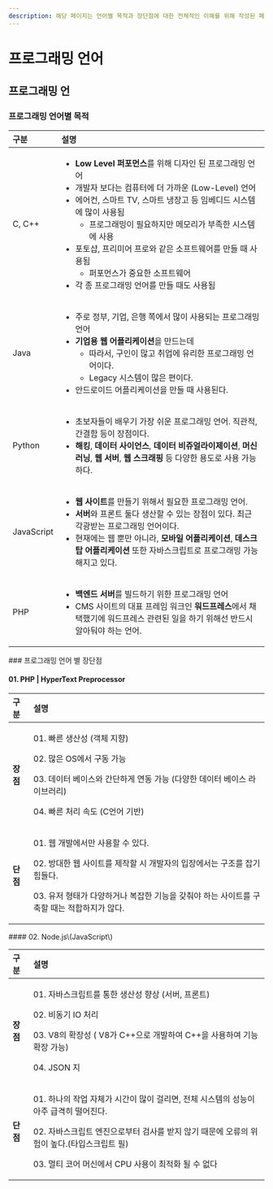 ```yaml
---
description: 해당 페이지는 언어별 목적과 장단점에 대한 전체적인 이해를 위해 작성된 페이지입니다.
---
```


# 프로그래밍 언어

## 프로그래밍 언

### 프로그래밍 언어별 목적

<table>
  <thead>
    <tr>
      <th style="text-align:left">&#xAD6C;&#xBD84;</th>
      <th style="text-align:left">&#xC124;&#xBA85;</th>
    </tr>
  </thead>
  <tbody>
    <tr>
      <td style="text-align:left">C, C++</td>
      <td style="text-align:left">
        <ul>
          <li><b>Low Level &#xD37C;&#xD3EC;&#xBA3C;&#xC2A4;</b>&#xB97C; &#xC704;&#xD574;
            &#xB514;&#xC790;&#xC778; &#xB41C; &#xD504;&#xB85C;&#xADF8;&#xB798;&#xBC0D;
            &#xC5B8;&#xC5B4;</li>
          <li>&#xAC1C;&#xBC1C;&#xC790; &#xBCF4;&#xB2E4;&#xB294; &#xCEF4;&#xD4E8;&#xD130;&#xC5D0;
            &#xB354; &#xAC00;&#xAE4C;&#xC6B4; (Low-Level) &#xC5B8;&#xC5B4;</li>
          <li>&#xC5D0;&#xC5B4;&#xCEE8;, &#xC2A4;&#xB9C8;&#xD2B8; TV, &#xC2A4;&#xB9C8;&#xD2B8;
            &#xB0C9;&#xC7A5;&#xACE0; &#xB4F1; &#xC784;&#xBCA0;&#xB514;&#xB4DC; &#xC2DC;&#xC2A4;&#xD15C;&#xC5D0;
            &#xB9CE;&#xC774; &#xC0AC;&#xC6A9;&#xB428;
            <ul>
              <li>&#xD504;&#xB85C;&#xADF8;&#xB798;&#xBC0D;&#xC774; &#xD544;&#xC694;&#xD558;&#xC9C0;&#xB9CC;
                &#xBA54;&#xBAA8;&#xB9AC;&#xAC00; &#xBD80;&#xC871;&#xD55C; &#xC2DC;&#xC2A4;&#xD15C;&#xC5D0;
                &#xC0AC;&#xC6A9;</li>
            </ul>
          </li>
          <li>&#xD3EC;&#xD1A0;&#xC0F5;, &#xD504;&#xB9AC;&#xBBF8;&#xC5B4; &#xD504;&#xB85C;&#xC640;
            &#xAC19;&#xC740; &#xC18C;&#xD504;&#xD2B8;&#xC6E8;&#xC5B4;&#xB97C; &#xB9CC;&#xB4E4;
            &#xB54C; &#xC0AC;&#xC6A9;&#xB428;
            <ul>
              <li>&#xD37C;&#xD3EC;&#xBA3C;&#xC2A4;&#xAC00; &#xC911;&#xC694;&#xD55C; &#xC18C;&#xD504;&#xD2B8;&#xC6E8;&#xC5B4;</li>
            </ul>
          </li>
          <li>&#xAC01; &#xC885; &#xD504;&#xB85C;&#xADF8;&#xB798;&#xBC0D; &#xC5B8;&#xC5B4;&#xB97C;
            &#xB9CC;&#xB4E4; &#xB54C;&#xB3C4; &#xC0AC;&#xC6A9;&#xB428;</li>
        </ul>
      </td>
    </tr>
    <tr>
      <td style="text-align:left">Java</td>
      <td style="text-align:left">
        <ul>
          <li>&#xC8FC;&#xB85C; &#xC815;&#xBD80;, &#xAE30;&#xC5C5;, &#xC740;&#xD589;
            &#xCABD;&#xC5D0;&#xC11C; &#xB9CE;&#xC774; &#xC0AC;&#xC6A9;&#xB418;&#xB294;
            &#xD504;&#xB85C;&#xADF8;&#xB798;&#xBC0D; &#xC5B8;&#xC5B4;</li>
          <li><b>&#xAE30;&#xC5C5;&#xC6A9; &#xC6F9; &#xC5B4;&#xD50C;&#xB9AC;&#xCF00;&#xC774;&#xC158;</b>&#xC744;
            &#xB9CC;&#xB4DC;&#xB294;&#xB370;
            <ul>
              <li>&#xB530;&#xB77C;&#xC11C;, &#xAD6C;&#xC778;&#xC774; &#xB9CE;&#xACE0; &#xCDE8;&#xC5C5;&#xC5D0;
                &#xC720;&#xB9AC;&#xD55C; &#xD504;&#xB85C;&#xADF8;&#xB798;&#xBC0D; &#xC5B8;&#xC5B4;&#xC774;&#xB2E4;.</li>
              <li>Legacy &#xC2DC;&#xC2A4;&#xD15C;&#xC774; &#xB9CE;&#xC740; &#xD3B8;&#xC774;&#xB2E4;.</li>
            </ul>
          </li>
          <li>&#xC548;&#xB4DC;&#xB85C;&#xC774;&#xB4DC; &#xC5B4;&#xD50C;&#xB9AC;&#xCF00;&#xC774;&#xC158;&#xC744;
            &#xB9CC;&#xB4E4; &#xB54C; &#xC0AC;&#xC6A9;&#xB41C;&#xB2E4;.</li>
        </ul>
      </td>
    </tr>
    <tr>
      <td style="text-align:left">Python</td>
      <td style="text-align:left">
        <ul>
          <li>&#xCD08;&#xBCF4;&#xC790;&#xB4E4;&#xC774; &#xBC30;&#xC6B0;&#xAE30; &#xAC00;&#xC7A5;
            &#xC26C;&#xC6B4; &#xD504;&#xB85C;&#xADF8;&#xB798;&#xBC0D; &#xC5B8;&#xC5B4;.
            &#xC9C1;&#xAD00;&#xC801;, &#xAC04;&#xACB0;&#xD568; &#xB4F1;&#xC774; &#xC7A5;&#xC810;&#xC774;&#xB2E4;.</li>
          <li><b>&#xD574;&#xD0B9;</b>, <b>&#xB370;&#xC774;&#xD130; &#xC0AC;&#xC774;&#xC5B8;&#xC2A4;</b>, <b>&#xB370;&#xC774;&#xD130; &#xBE44;&#xC96C;&#xC5BC;&#xB77C;&#xC774;&#xC81C;&#xC774;&#xC158;</b>, <b>&#xBA38;&#xC2E0;&#xB7EC;&#xB2DD;</b>, <b>&#xC6F9; &#xC11C;&#xBC84;</b>, <b>&#xC6F9; &#xC2A4;&#xD06C;&#xB798;&#xD551;</b> &#xB4F1;
            &#xB2E4;&#xC591;&#xD55C; &#xC6A9;&#xB3C4;&#xB85C; &#xC0AC;&#xC6A9; &#xAC00;&#xB2A5;&#xD558;&#xB2E4;.</li>
        </ul>
      </td>
    </tr>
    <tr>
      <td style="text-align:left">JavaScript</td>
      <td style="text-align:left">
        <ul>
          <li><b>&#xC6F9; &#xC0AC;&#xC774;&#xD2B8;</b>&#xB97C; &#xB9CC;&#xB4E4;&#xAE30;
            &#xC704;&#xD574;&#xC11C; &#xD544;&#xC694;&#xD55C; &#xD504;&#xB85C;&#xADF8;&#xB798;&#xBC0D;
            &#xC5B8;&#xC5B4;.</li>
          <li><b>&#xC11C;&#xBC84;</b>&#xC640; &#xD504;&#xB860;&#xD2B8; &#xB458;&#xB2E4;
            &#xC0DD;&#xC0B0;&#xD560; &#xC218; &#xC788;&#xB294; &#xC7A5;&#xC810;&#xC774;
            &#xC788;&#xB2E4;. &#xCD5C;&#xADFC; &#xAC01;&#xAD11;&#xBC1B;&#xB294; &#xD504;&#xB85C;&#xADF8;&#xB798;&#xBC0D;
            &#xC5B8;&#xC5B4;&#xC774;&#xB2E4;.</li>
          <li>&#xD604;&#xC7AC;&#xC5D0;&#xB294; &#xC6F9; &#xBFD0;&#xB9CC; &#xC544;&#xB2C8;&#xB77C;,<b> &#xBAA8;&#xBC14;&#xC77C; &#xC5B4;&#xD50C;&#xB9AC;&#xCF00;&#xC774;&#xC158;</b>, <b>&#xB370;&#xC2A4;&#xD06C;&#xD0D1; &#xC5B4;&#xD50C;&#xB9AC;&#xCF00;&#xC774;&#xC158;</b> &#xB610;&#xD55C;
            &#xC790;&#xBC14;&#xC2A4;&#xD06C;&#xB9BD;&#xD2B8;&#xB85C; &#xD504;&#xB85C;&#xADF8;&#xB798;&#xBC0D;
            &#xAC00;&#xB2A5;&#xD574;&#xC9C0;&#xACE0; &#xC788;&#xB2E4;.</li>
        </ul>
      </td>
    </tr>
    <tr>
      <td style="text-align:left">PHP</td>
      <td style="text-align:left">
        <ul>
          <li><b>&#xBC31;&#xC5D4;&#xB4DC; &#xC11C;&#xBC84;</b>&#xB97C; &#xBE4C;&#xB4DC;&#xD558;&#xAE30;
            &#xC704;&#xD55C; &#xD504;&#xB85C;&#xADF8;&#xB798;&#xBC0D; &#xC5B8;&#xC5B4;</li>
          <li>CMS &#xC0AC;&#xC774;&#xD2B8;&#xC758; &#xB300;&#xD45C; &#xD504;&#xB808;&#xC784;
            &#xC6CC;&#xD06C;&#xC778; <b>&#xC6CC;&#xB4DC;&#xD504;&#xB808;&#xC2A4;</b>&#xC5D0;&#xC11C;
            &#xCC44;&#xD0DD;&#xD588;&#xAE30;&#xC5D0; &#xC6CC;&#xB4DC;&#xD504;&#xB808;&#xC2A4;
            &#xAD00;&#xB828;&#xB41C; &#xC77C;&#xC744; &#xD558;&#xAE30; &#xC704;&#xD574;&#xC120;
            &#xBC18;&#xB4DC;&#xC2DC; &#xC54C;&#xC544;&#xB46C;&#xC57C; &#xD558;&#xB294;
            &#xC5B8;&#xC5B4;.</li>
        </ul>
      </td>
    </tr>
  </tbody>
</table>### 프로그래밍 언어 별 장단점 

#### 01. PHP \| HyperText Preprocessor

<table>
  <thead>
    <tr>
      <th style="text-align:left">&#xAD6C;&#xBD84;</th>
      <th style="text-align:left">&#xC124;&#xBA85;</th>
    </tr>
  </thead>
  <tbody>
    <tr>
      <td style="text-align:left"><b>&#xC7A5;&#xC810;</b>
      </td>
      <td style="text-align:left">
        <p>01. &#xBE60;&#xB978; &#xC0DD;&#xC0B0;&#xC131; (&#xAC1D;&#xCCB4; &#xC9C0;&#xD5A5;)</p>
        <p>02. &#xB9CE;&#xC740; OS&#xC5D0;&#xC11C; &#xAD6C;&#xB3D9; &#xAC00;&#xB2A5;</p>
        <p>03. &#xB370;&#xC774;&#xD130; &#xBCA0;&#xC774;&#xC2A4;&#xC640; &#xAC04;&#xB2E8;&#xD558;&#xAC8C;
          &#xC5F0;&#xB3D9; &#xAC00;&#xB2A5; (&#xB2E4;&#xC591;&#xD55C; &#xB370;&#xC774;&#xD130;
          &#xBCA0;&#xC774;&#xC2A4; &#xB77C;&#xC774;&#xBE0C;&#xB7EC;&#xB9AC;)</p>
        <p>04. &#xBE60;&#xB978; &#xCC98;&#xB9AC; &#xC18D;&#xB3C4; (C&#xC5B8;&#xC5B4;
          &#xAE30;&#xBC18;)</p>
      </td>
    </tr>
    <tr>
      <td style="text-align:left"><b>&#xB2E8;&#xC810;</b> 
      </td>
      <td style="text-align:left">
        <p>01. &#xC6F9; &#xAC1C;&#xBC1C;&#xC5D0;&#xC11C;&#xB9CC; &#xC0AC;&#xC6A9;&#xD560;
          &#xC218; &#xC788;&#xB2E4;.</p>
        <p>02. &#xBC29;&#xB300;&#xD55C; &#xC6F9; &#xC0AC;&#xC774;&#xD2B8;&#xB97C;
          &#xC81C;&#xC791;&#xD560; &#xC2DC; &#xAC1C;&#xBC1C;&#xC790;&#xC758; &#xC785;&#xC7A5;&#xC5D0;&#xC11C;&#xB294;
          &#xAD6C;&#xC870;&#xB97C; &#xC7A1;&#xAE30; &#xD798;&#xB4E4;&#xB2E4;.</p>
        <p>03. &#xC720;&#xC800; &#xD615;&#xD0DC;&#xAC00; &#xB2E4;&#xC591;&#xD558;&#xAC70;&#xB098;
          &#xBCF5;&#xC7A1;&#xD55C; &#xAE30;&#xB2A5;&#xC744; &#xAC16;&#xCDB0;&#xC57C;
          &#xD558;&#xB294; &#xC0AC;&#xC774;&#xD2B8;&#xB97C; &#xAD6C;&#xCD95;&#xD560;
          &#xB54C;&#xB294; &#xC801;&#xD569;&#xD558;&#xC9C0;&#xAC00; &#xC54A;&#xB2E4;.</p>
      </td>
    </tr>
  </tbody>
</table>#### 02. Node.js\(JavaScript\)

<table>
  <thead>
    <tr>
      <th style="text-align:left">&#xAD6C;&#xBD84;</th>
      <th style="text-align:left">&#xC124;&#xBA85;</th>
    </tr>
  </thead>
  <tbody>
    <tr>
      <td style="text-align:left"><b>&#xC7A5;&#xC810;</b>
      </td>
      <td style="text-align:left">
        <p>01. &#xC790;&#xBC14;&#xC2A4;&#xD06C;&#xB9BD;&#xD2B8;&#xB97C; &#xD1B5;&#xD55C;
          &#xC0DD;&#xC0B0;&#xC131; &#xD5A5;&#xC0C1; (&#xC11C;&#xBC84;, &#xD504;&#xB860;&#xD2B8;)</p>
        <p>02. &#xBE44;&#xB3D9;&#xAE30; IO &#xCC98;&#xB9AC;</p>
        <p>03. V8&#xC758; &#xD655;&#xC7A5;&#xC131; ( V8&#xAC00; C++&#xC73C;&#xB85C;
          &#xAC1C;&#xBC1C;&#xD558;&#xC5EC; C++&#xC744; &#xC0AC;&#xC6A9;&#xD558;&#xC5EC;
          &#xAE30;&#xB2A5;&#xD655;&#xC7A5; &#xAC00;&#xB2A5;)</p>
        <p>04. JSON &#xC9C0;</p>
      </td>
    </tr>
    <tr>
      <td style="text-align:left"><b>&#xB2E8;&#xC810;</b> 
      </td>
      <td style="text-align:left">
        <p>01. &#xD558;&#xB098;&#xC758; &#xC791;&#xC5C5; &#xC790;&#xCCB4;&#xAC00;
          &#xC2DC;&#xAC04;&#xC774; &#xB9CE;&#xC774; &#xAC78;&#xB9AC;&#xBA74;, &#xC804;&#xCCB4;
          &#xC2DC;&#xC2A4;&#xD15C;&#xC758; &#xC131;&#xB2A5;&#xC774; &#xC544;&#xC8FC;
          &#xAE09;&#xACA9;&#xD788; &#xB5A8;&#xC5B4;&#xC9C4;&#xB2E4;.</p>
        <p>02. &#xC790;&#xBC14;&#xC2A4;&#xD06C;&#xB9BD;&#xD2B8; &#xC5D4;&#xC9C4;&#xC73C;&#xB85C;&#xBD80;&#xD130;
          &#xAC80;&#xC0AC;&#xB97C; &#xBC1B;&#xC9C0; &#xC54A;&#xAE30; &#xB54C;&#xBB38;&#xC5D0;
          &#xC624;&#xB958;&#xC758; &#xC704;&#xD5D8;&#xC774; &#xB192;&#xB2E4;.(&#xD0C0;&#xC785;&#xC2A4;&#xD06C;&#xB9BD;&#xD2B8;
          &#xD544;)</p>
        <p>03. &#xBA40;&#xD2F0; &#xCF54;&#xC5B4; &#xBA38;&#xC2E0;&#xC5D0;&#xC11C;
          CPU &#xC0AC;&#xC6A9;&#xC774; &#xCD5C;&#xC801;&#xD654; &#xB420; &#xC218;
          &#xC5C6;&#xB2E4;</p>
      </td>
    </tr>
  </tbody>
</table>






